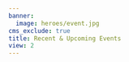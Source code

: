 ```yaml
---
banner:
  image: heroes/event.jpg
cms_exclude: true
title: Recent & Upcoming Events
view: 2
---
```

